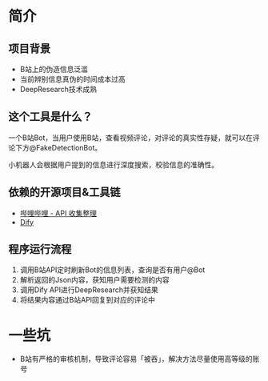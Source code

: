 # 简介
## 项目背景
- B站上的伪造信息泛滥
- 当前辨别信息真伪的时间成本过高
- DeepResearch技术成熟
## 这个工具是什么？
一个B站Bot，当用户使用B站，查看视频评论，对评论的真实性存疑，就可以在评论下方@FakeDetectionBot。

小机器人会根据用户提到的信息进行深度搜索，校验信息的准确性。

## 依赖的开源项目&工具链
- [哔哩哔哩 - API 收集整理](https://github.com/SocialSisterYi/bilibili-API-collect)
- [Dify](https://github.com/langgenius/dify)

## 程序运行流程
1. 调用B站API定时刷新Bot的信息列表，查询是否有用户@Bot
2. 解析返回的Json内容，获知用户需要检测的内容
3. 调用Dify API进行DeepResearch并获知结果
4. 将结果内容通过B站API回复到对应的评论中

# 一些坑
- B站有严格的审核机制，导致评论容易「被吞」，解决方法尽量使用高等级的账号